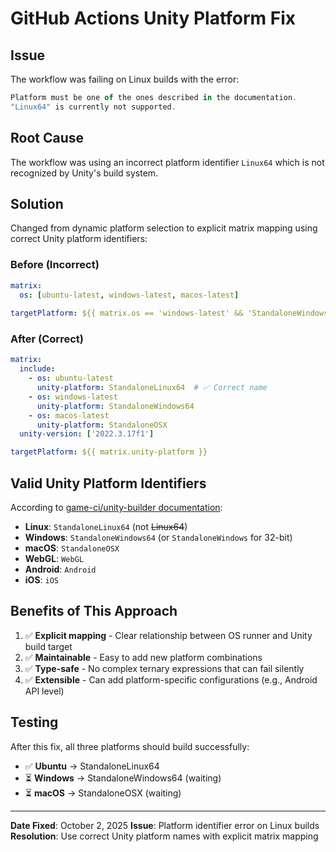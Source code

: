 # GitHub Actions Unity Platform Fix

## Issue

The workflow was failing on Linux builds with the error:

```ts
Platform must be one of the ones described in the documentation.
"Linux64" is currently not supported.
```

## Root Cause

The workflow was using an incorrect platform identifier `Linux64` which is not recognized by Unity's build system.

## Solution

Changed from dynamic platform selection to explicit matrix mapping using correct Unity platform identifiers:

### Before (Incorrect)

```yaml
matrix:
  os: [ubuntu-latest, windows-latest, macos-latest]
  
targetPlatform: ${{ matrix.os == 'windows-latest' && 'StandaloneWindows64' || matrix.os == 'macos-latest' && 'StandaloneOSX' || 'Linux64' }}
```

### After (Correct)

```yaml
matrix:
  include:
    - os: ubuntu-latest
      unity-platform: StandaloneLinux64  # ✅ Correct name
    - os: windows-latest
      unity-platform: StandaloneWindows64
    - os: macos-latest
      unity-platform: StandaloneOSX
  unity-version: ['2022.3.17f1']

targetPlatform: ${{ matrix.unity-platform }}
```

## Valid Unity Platform Identifiers

According to [game-ci/unity-builder documentation](https://game.ci/docs/github/builder#targetplatform):

- **Linux**: `StandaloneLinux64` (not ~~Linux64~~)
- **Windows**: `StandaloneWindows64` (or `StandaloneWindows` for 32-bit)
- **macOS**: `StandaloneOSX`
- **WebGL**: `WebGL`
- **Android**: `Android`
- **iOS**: `iOS`

## Benefits of This Approach

1. ✅ **Explicit mapping** - Clear relationship between OS runner and Unity build target
2. ✅ **Maintainable** - Easy to add new platform combinations
3. ✅ **Type-safe** - No complex ternary expressions that can fail silently
4. ✅ **Extensible** - Can add platform-specific configurations (e.g., Android API level)

## Testing

After this fix, all three platforms should build successfully:

- ✅ **Ubuntu** → StandaloneLinux64
- ⏳ **Windows** → StandaloneWindows64 (waiting)
- ⏳ **macOS** → StandaloneOSX (waiting)

---

**Date Fixed**: October 2, 2025
**Issue**: Platform identifier error on Linux builds
**Resolution**: Use correct Unity platform names with explicit matrix mapping
